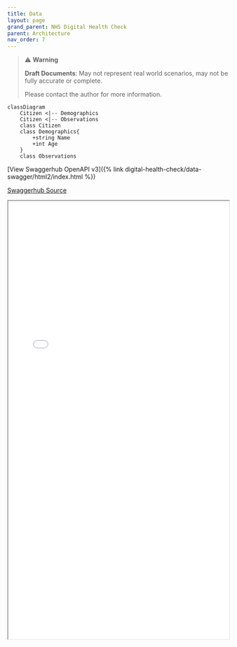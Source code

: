 ```yaml
---
title: Data
layout: page
grand_parent: NHS Digital Health Check
parent: Architecture
nav_order: 7
---
```


> ⚠️ **Warning**
>  
> **Draft Documents**: May not represent real world scenarios, may not be fully accurate or complete.
>
> Please contact the author for more information.

```mermaid!
classDiagram
    Citizen <|-- Demographics
    Citizen <|-- Observations
    class Citizen
    class Demographics{
        +string Name
        +int Age
    }
    class Observations
```

[View Swaggerhub OpenAPI v3]({% link digital-health-check/data-swagger/html2/index.html %})

[Swaggerhub Source](https://app.swaggerhub.com/apis/RossBugginsNHS/hc1/v0.1#/)

<iframe width="100%" height="1000px" src="/digital-health-check/data-swagger/html2/">
</iframe>